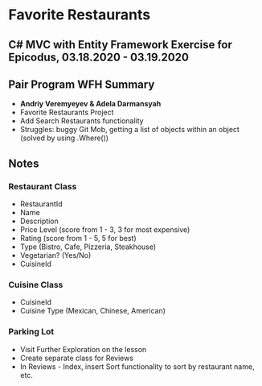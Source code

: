 # Favorite Restaurants

## C# MVC with Entity Framework Exercise for Epicodus, 03.18.2020 - 03.19.2020

## Pair Program WFH Summary

* **Andriy Veremyeyev & Adela Darmansyah**
* Favorite Restaurants Project
* Add Search Restaurants functionality
* Struggles: buggy Git Mob, getting a list of objects within an object (solved by using .Where())

## Notes

### Restaurant Class

* RestaurantId
* Name
* Description
* Price Level (score from 1 - 3, 3 for most expensive)
* Rating (score from 1 - 5, 5 for best)
* Type (Bistro, Cafe, Pizzeria, Steakhouse)
* Vegetarian? (Yes/No)
* CuisineId

### Cuisine Class

* CuisineId
* Cuisine Type (Mexican, Chinese, American)

### Parking Lot

- Visit Further Exploration on the lesson
- Create separate class for Reviews
- In Reviews - Index, insert Sort functionality to sort by restaurant name, etc.
